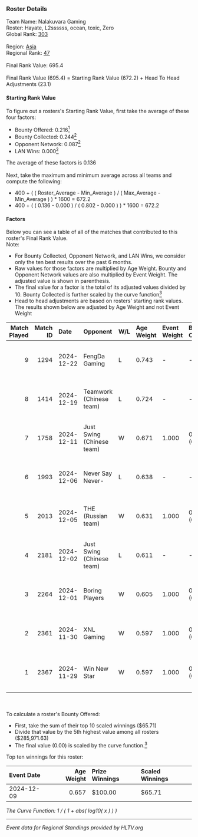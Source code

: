 ### Roster Details<br />
Team Name: Nalakuvara Gaming<br />
Roster: Hayate, L2ssssss, ocean, toxic, Zero<br />
Global Rank: [303](../../standings_global_2025_02_28.md)<br />
<br />
Region: [Asia]( ../../standings_asia_2025_02_28.md)<br />
Regional Rank: [47]( ../../standings_asia_2025_02_28.md)<br />
<br />
Final Rank Value:  695.4<br />
<br />
Final Rank Value (695.4) = Starting Rank Value (672.2) + Head To Head Adjustments (23.1)<br />

#### Starting Rank Value<br />
To figure out a rosters's Starting Rank Value, first take the average of these four factors:<br />
- Bounty Offered: 0.216[<sup>1</sup>](#table2)
- Bounty Collected: 0.244[<sup>2</sup>](#table1)
- Opponent Network: 0.087[<sup>2</sup>](#table1)
- LAN Wins: 0.000[<sup>2</sup>](#table1)

The average of these factors is 0.136<br />
<br />
Next, take the maximum and minimum average across all teams and compute the following:<br />
- 400 + ( ( Roster_Average - Min_Average ) / ( Max_Average - Min_Average ) ) * 1600 = 672.2
- 400 + ( ( 0.136 - 0.000 ) / ( 0.802 - 0.000 ) ) * 1600 = 672.2


#### Factors<br />
Below you can see a table of all of the matches that contributed to this roster's Final Rank Value.<br />
Note:<br />

- For Bounty Collected, Opponent Network, and LAN Wins, we consider only the ten best results over the past 6 months.
- Raw values for those factors are multiplied by Age Weight. Bounty and Opponent Network values are also multiplied by Event Weight. The adjusted value is shown in parenthesis.
- The final value for a factor is the total of its adjusted values divided by 10. Bounty Collected is further scaled by the curve function[<sup>3</sup>](#curveFunction)
- Head to head adjustments are based on rosters' starting rank values. The results shown below are adjusted by Age Weight and not Event Weight
<span id="table1"></span><br />


| Match Played | Match ID | Date       | Opponent                  | W/L | Age Weight | Event Weight | Bounty Collected | Opponent Network | LAN Wins  | H2H Adj. | Roster                                  |
| -: | -: | :- | :- | :- | :- | :- | :- | :- | :- | -: | :- |
|            9 |     1294 | 2024-12-22 | FengDa Gaming             | L   | 0.743      | -            | -                | -                | -         |    -6.69 | Hayate, L2ssssss, ocean, toxic, Zero    |
|            8 |     1414 | 2024-12-19 | Teamwork (Chinese team)   | L   | 0.724      | -            | -                | -                | -         |   -11.07 | Hayate, L2ssssss, ocean, toxic, Zero    |
|            7 |     1758 | 2024-12-11 | Just Swing (Chinese team) | W   | 0.671      | 1.000        | 0.006 (0.004)    | 0.537 (0.360)    | 0 (0.000) |    16.63 | Hayate, L2ssssss, ocean, toxic, Zero    |
|            6 |     1993 | 2024-12-06 | Never Say Never-          | L   | 0.638      | -            | -                | -                | -         |   -11.06 | L2ssssss, ocean, ProKiller, toxic, Zero |
|            5 |     2013 | 2024-12-05 | THE (Russian team)        | W   | 0.631      | 1.000        | 0.001 (0.000)    | 0.497 (0.314)    | 0 (0.000) |    15.02 | L2ssssss, ocean, ProKiller, toxic, Zero |
|            4 |     2181 | 2024-12-02 | Just Swing (Chinese team) | L   | 0.611      | -            | -                | -                | -         |    -4.14 | L2ssssss, ocean, ProKiller, toxic, Zero |
|            3 |     2264 | 2024-12-01 | Boring Players            | W   | 0.605      | 1.000        | 0.000 (0.000)    | 0.130 (0.079)    | 0 (0.000) |     5.69 | L2ssssss, ocean, ProKiller, toxic, Zero |
|            2 |     2361 | 2024-11-30 | XNL Gaming                | W   | 0.597      | 1.000        | 0.003 (0.002)    | 0.099 (0.059)    | 0 (0.000) |     9.39 | Hayate, L2ssssss, ocean, toxic, Zero    |
|            1 |     2367 | 2024-11-29 | Win New Star              | W   | 0.597      | 1.000        | 0.002 (0.001)    | 0.092 (0.055)    | 0 (0.000) |     9.36 | Hayate, L2ssssss, ocean, toxic, Zero    |

<br />
<span id="table2"></span><br />
To calculate a roster's Bounty Offered:<br />

- First, take the sum of their top 10 scaled winnings ($65.71)
- Divide that value by the 5th highest value among all rosters ($285,971.63)
- The final value (0.00) is scaled by the curve function.[<sup>3</sup>](#curveFunction)

Top ten winnings for this roster:<br />

| Event Date | Age Weight | Prize Winnings | Scaled Winnings |
| :- | -: | :- | :- |
| 2024-12-09 |      0.657 | $100.00        | $65.71          |


<span id="curveFunction"></span>_The Curve Function: 1 / ( 1 + abs( log10( x ) ) )_<br />

---
_Event data for Regional Standings provided by HLTV.org_<br />
